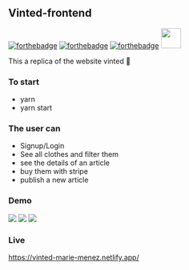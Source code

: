 ## Vinted-frontend

[![forthebadge](https://forthebadge.com/images/badges/uses-html.svg)](https://forthebadge.com) [![forthebadge](https://forthebadge.com/images/badges/uses-css.svg)](https://forthebadge.com) [![forthebadge](https://forthebadge.com/images/badges/made-with-javascript.svg)](https://forthebadge.com) 
<img src="https://cdn.jsdelivr.net/gh/devicons/devicon/icons/react/react-original.svg" height="40" />

This a replica of the website vinted 👗

### To start

* yarn
* yarn start

### The user can 

* Signup/Login
* See all clothes and filter them
* see the details of an article
* buy them with stripe 
* publish a new article

### Demo

![](https://media.giphy.com/media/eODorF2RmIHol2Wt3g/giphy.gif) 
![](https://media.giphy.com/media/jr9sXkCIjASczwccR8/giphy.gif) 
![](https://media.giphy.com/media/BROkI1LCL8eMU9ejiS/giphy.gif) 

### Live 

https://vinted-marie-menez.netlify.app/
